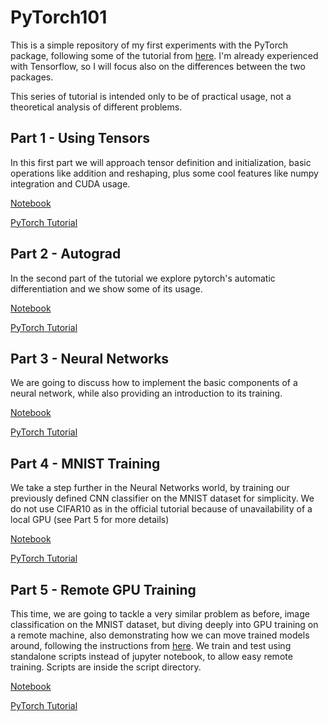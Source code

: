 # PyTorch101
This is a simple repository of my first experiments with the PyTorch package, following some of the tutorial from [here](https://pytorch.org/tutorials/beginner/deep_learning_60min_blitz.html).
I'm already experienced with Tensorflow, so I will focus also on the differences between the two packages.

This series of tutorial is intended only to be of practical usage, not a theoretical analysis of different problems.

## Part 1 - Using Tensors
In this first part we will approach tensor definition and initialization, basic operations like addition and reshaping, plus some cool features like numpy integration and CUDA usage.

[Notebook](PyTorch101%20-%20Part%201%20-%20Using%20Tensors.ipynb)

[PyTorch Tutorial](https://pytorch.org/tutorials/beginner/blitz/tensor_tutorial.html)

## Part 2 - Autograd
In the second part of the tutorial we explore pytorch's automatic differentiation and we show some of its usage.

[Notebook](PyTorch101%20-%20Part%202%20-%20Autograd.ipynb)

[PyTorch Tutorial](https://pytorch.org/tutorials/beginner/blitz/autograd_tutorial.html)

## Part 3 - Neural Networks
We are going to discuss how to implement the basic components of a neural network, while also providing an introduction to its training.

[Notebook](PyTorch101%20-%20Part%203%20-%20Neural%20Networks.ipynb)

[PyTorch Tutorial](https://pytorch.org/tutorials/beginner/blitz/neural_networks_tutorial.html)

## Part 4 - MNIST Training
We take a step further in the Neural Networks world, by training our previously defined CNN classifier on the MNIST dataset for simplicity. We do not use CIFAR10 as in the official tutorial because of unavailability of a local GPU (see Part 5 for more details)

[Notebook](PyTorch101%20-%20Part%204%20-%20MNIST%20Training.ipynb)

[PyTorch Tutorial](https://pytorch.org/tutorials/beginner/blitz/cifar10_tutorial.html)

## Part 5 - Remote GPU Training
This time, we are going to tackle a very similar problem as before, image classification on the MNIST dataset, but diving deeply into GPU training on a remote machine, also demonstrating how we can move trained models around, following the instructions from [here](https://stackoverflow.com/questions/42703500/best-way-to-save-a-trained-model-in-pytorch).
We train and test using standalone scripts instead of jupyter notebook, to allow easy remote training. Scripts are inside the script directory.

[Notebook](PyTorch101%20-%20Part%205%20-%20Remote%20GPU%20Training.ipynb)

[PyTorch Tutorial](https://pytorch.org/tutorials/beginner/blitz/cifar10_tutorial.html)
